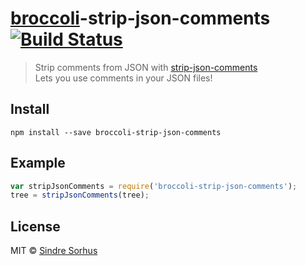 # [broccoli](https://github.com/joliss/broccoli)-strip-json-comments [![Build Status](https://travis-ci.org/sindresorhus/broccoli-strip-json-comments.png?branch=master)](https://travis-ci.org/sindresorhus/broccoli-strip-json-comments)

> Strip comments from JSON with [strip-json-comments](https://github.com/sindresorhus/strip-json-comments)  
> Lets you use comments in your JSON files!


## Install

```
npm install --save broccoli-strip-json-comments
```


## Example

```js
var stripJsonComments = require('broccoli-strip-json-comments');
tree = stripJsonComments(tree);
```


## License

MIT © [Sindre Sorhus](http://sindresorhus.com)
